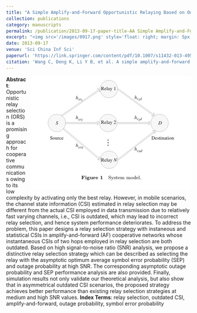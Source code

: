 ```yaml
---
title: "A Simple Amplify-and-Forward Opportunistic Relaying Based on Outdated Channel State Information"
collection: publications
category: manuscripts
permalink: /publication/2013-09-17-paper-title-AA Simple Amplify-and-Forward Opportunistic Relaying Based on Outdated Channel State Information.md
excerpt: "<img src='/images/0917.png' style='float: right; margin: 5px;'>This research proposes a novel relay selection strategy for amplify-and-forward cooperative networks with outdated channel state information (CSI). By combining outdated and statistical CSI, the strategy optimizes symbol error probability (SEP) and outage probability at high SNR, achieving better performance than traditional methods in asymmetrical networks."
date: 2013-09-17
venue: 'Sci China Inf Sci'
paperurl: 'https://link.springer.com/content/pdf/10.1007/s11432-013-4951-1.pdf'
citation: 'Wang C, Deng K, Li Y B, et al. A simple amplify-and-forward opportunistic relaying based on outdated channel state information[J]. Science China Information Sciences, 2014, 57: 1-14.'
---
```

<img src="/images/0917.png"  style="float: right; margin-left: 10px;">


**Abstract**: Opportunistic relay selection (ORS) is a promising approach for cooperative communications owing to its low complexity by activating only the best relay. However, in mobile scenarios, the channel state information (CSI) estimated in relay selection may be different from the actual CSI employed in data transmission due to relatively fast varying channels, i.e., CSI is outdated, which may lead to incorrect relay selection, and hence system performance deteriorates. To address the problem, this paper designs a relay selection strategy with instaneous and statistical CSIs in amplify-and-forward (AF) cooperative networks whose instantaneous CSIs of two hops employed in relay selection are both outdated. Based on high signal-to-noise ratio (SNR) analysis, we propose a distinctive relay selection strategy which can be described as selecting the relay with the asymptotic optimum average symbol error probability (SEP) and outage probability at high SNR. The corresponding asymptotic outage probability and SEP performance analysis are also provided. Finally, simulation results not only validate our theoretical analysis, but also show that in asymmetrical outdated CSI scenarios, the proposed strategy achieves better performance than existing relay selection strategies at medium and high SNR values.
**Index Terms**: relay selection, outdated CSI, amplify-and-forward, outage probability, symbol error probability

